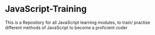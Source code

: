 # JavaScript-Training
This is a Repository for all JavaScript learning modules, to train/ practise different methods of JavaScript to become a proficient coder  
